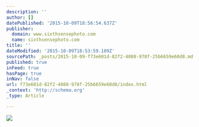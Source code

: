 ```yaml
---
description: ''
author: []
datePublished: '2015-10-09T18:56:54.637Z'
publisher:
  domain: www.sixthsensephoto.com
  name: sixthsensephoto.com
title: ''
dateModified: '2015-10-09T18:53:59.109Z'
sourcePath: _posts/2015-10-09-f73e601d-82f2-4088-978f-25b6659e60d8.md
published: true
inFeed: true
hasPage: true
inNav: false
url: f73e601d-82f2-4088-978f-25b6659e60d8/index.html
_context: 'http://schema.org'
_type: Article

---
```

![](http://www.sixthsensephoto.com/photos/i-dBC4k9N/0/X2/i-dBC4k9N-X2.jpg)
